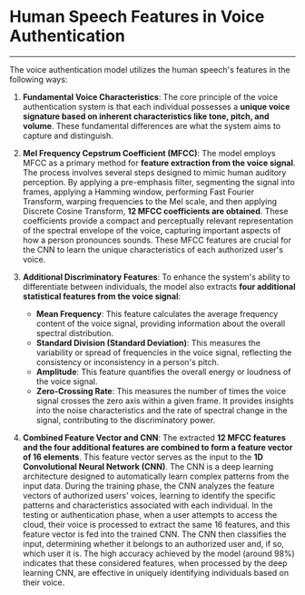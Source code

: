 # Human Speech Features in Voice Authentication

---

The voice authentication model utilizes the human speech's features in the following ways:

1. **Fundamental Voice Characteristics**: The core principle of the voice authentication system is that each individual possesses a **unique voice signature based on inherent characteristics like tone, pitch, and volume**. These fundamental differences are what the system aims to capture and distinguish.

1. **Mel Frequency Cepstrum Coefficient (MFCC)**: The model employs MFCC as a primary method for **feature extraction from the voice signal**. The process involves several steps designed to mimic human auditory perception. By applying a pre-emphasis filter, segmenting the signal into frames, applying a Hamming window, performing Fast Fourier Transform, warping frequencies to the Mel scale, and then applying Discrete Cosine Transform, **12 MFCC coefficients are obtained**. These coefficients provide a compact and perceptually relevant representation of the spectral envelope of the voice, capturing important aspects of how a person pronounces sounds. These MFCC features are crucial for the CNN to learn the unique characteristics of each authorized user's voice.

1. **Additional Discriminatory Features**: To enhance the system's ability to differentiate between individuals, the model also extracts **four additional statistical features from the voice signal**:
    - **Mean Frequency**: This feature calculates the average frequency content of the voice signal, providing information about the overall spectral distribution.
    - **Standard Division (Standard Deviation)**: This measures the variability or spread of frequencies in the voice signal, reflecting the consistency or inconsistency in a person's pitch.
    - **Amplitude**: This feature quantifies the overall energy or loudness of the voice signal.
    - **Zero-Crossing Rate**: This measures the number of times the voice signal crosses the zero axis within a given frame. It provides insights into the noise characteristics and the rate of spectral change in the signal, contributing to the discriminatory power.

1. **Combined Feature Vector and CNN**: The extracted **12 MFCC features and the four additional features are combined to form a feature vector of 16 elements**. This feature vector serves as the input to the **1D Convolutional Neural Network (CNN)**. The CNN is a deep learning architecture designed to automatically learn complex patterns from the input data. During the training phase, the CNN analyzes the feature vectors of authorized users' voices, learning to identify the specific patterns and characteristics associated with each individual. In the testing or authentication phase, when a user attempts to access the cloud, their voice is processed to extract the same 16 features, and this feature vector is fed into the trained CNN. The CNN then classifies the input, determining whether it belongs to an authorized user and, if so, which user it is. The high accuracy achieved by the model (around 98%) indicates that these considered features, when processed by the deep learning CNN, are effective in uniquely identifying individuals based on their voice.
